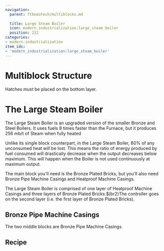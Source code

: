 ```yaml
---
navigation:
  parent: ftbneotech/multiblocks.md
  
  title: Large Steam Boiler
  icon: modern_industrialization:large_steam_boiler
  position: 212
categories:
- modern-industrialization
item_ids:
- 'modern_industrialization:large_steam_boiler'
---
```


# Multiblock Structure
<GameScene zoom="4" background="transparent" interactive={true}>
  <ImportStructure src="assets/multiblocks/large_steam_boiler.snbt" />

  <IsometricCamera yaw="45" pitch="30" />
</GameScene>
Hatches must be placed on the bottom layer.


# The Large Steam Boiler

The Large Steam Boiler is an upgraded version of the smaller Bronze and Steel Boilers. It uses fuels 8 times faster than the Furnace, but it produces 256 mb/t of Steam when fully heated

Unlike its single block counterpart, in the Large Steam Boiler, 80% of any unconsumed heat will be lost. This means the ratio of energy produced by fuel consumed will drastically decrease when the output decreases below maximum. This will happen when the Boiler is not used continuously at maximum output.

The main block you'll need is the Bronze Plated Bricks, but you'll also need Bronze Pipe Machine Casings and Heatproof Machine Casings.

The Large Steam Boiler is comprised of one layer of Heatproof Machine Casings and three layers of Bronze Plated Bricks.$(br2)The controller goes on the second layer (i.e. the first layer of Bronze Plated Bricks).

## Bronze Pipe Machine Casings
The two middle blocks are Bronze Pipe Machine Casings.
<RecipeFor id="modern_industrialization:bronze_machine_casing_pipe" />



## Recipe
<RecipeFor id="modern_industrialization:large_steam_boiler" />

